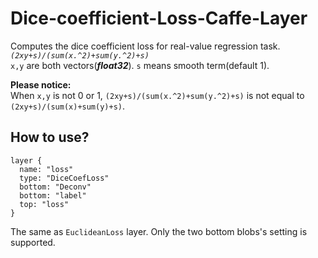 # Dice-coefficient-Loss-Caffe-Layer
Computes the dice coefficient loss for real-value regression task.<br>
*`(2xy+s)/(sum(x.^2)+sum(y.^2)+s)`*<br>
`x,y` are both vectors(***float32***). `s` means smooth term(default 1).<br>

**Please notice:**<br>
When `x,y` is not 0 or 1, `(2xy+s)/(sum(x.^2)+sum(y.^2)+s)` is not equal to `(2xy+s)/(sum(x)+sum(y)+s)`.

## How to use?
```
layer {
  name: "loss"
  type: "DiceCoefLoss"
  bottom: "Deconv"
  bottom: "label"
  top: "loss"
}
```
The same as `EuclideanLoss` layer. Only the two bottom blobs's setting is supported.
